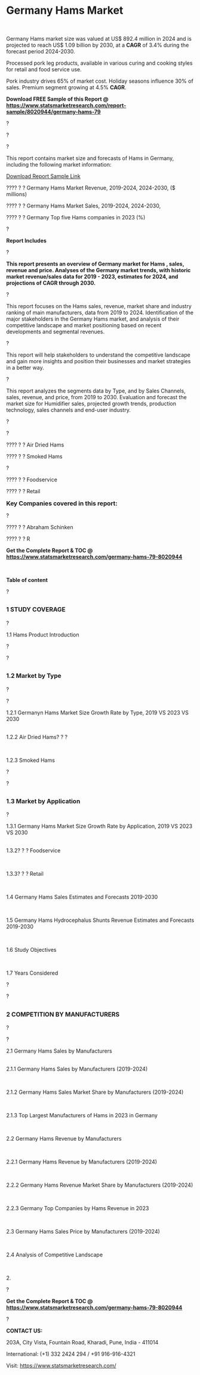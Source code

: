 <h1>Germany Hams Market</h1><br/><p>Germany Hams market size was valued at US$ 892.4 million in 2024 and is projected to reach US$ 1.09 billion by 2030, at a <strong>CAGR</strong> of 3.4% during the forecast period 2024-2030.</p>
 
 
 
 <p>Processed pork leg products, available in various curing and cooking styles for retail and food service use.</p>
 
 
 
 <p>Pork industry drives 65% of market cost. Holiday seasons influence 30% of sales. Premium segment growing at 4.5% <strong>CAGR</strong>.</p>
 
 
 
 <div><b>Download FREE Sample of this Report @ <a href="https://www.statsmarketresearch.com/download-free-sample/8020944/germany-hams-79">https://www.statsmarketresearch.com/report-sample/8020944/germany-hams-79</a></b></div>
 
 
 
 <p>? </p>
 
 
 
 <p>? </p>
 
 
 
 <p>? </p>
 
 
 
 <p>This report contains market size and forecasts of Hams in Germany, including the following market information:</p>
 
 
 
 <p><a href="https://www.statsmarketresearch.com/download-free-sample/8020944/germany-hams-79">Download Report Sample Link</a></p>
 
 
 
 <p>???? ? ? Germany Hams Market Revenue, 2019-2024, 2024-2030, ($ millions)</p>
 
 
 
 <p>???? ? ? Germany Hams Market Sales, 2019-2024, 2024-2030,</p>
 
 
 
 <p>???? ? ? Germany Top five Hams companies in 2023 (%)</p>
 
 
 
 <p>? </p>
 
 
 
 <p><strong>Report Includes</strong></p>
 
 
 
 <p>? </p>
 
 
 
 <p><strong>This report presents an overview of Germany market for Hams , sales, revenue and price. Analyses of the Germany market trends, with historic market revenue/sales data for 2019 - 2023, estimates for 2024, and projections of <strong>CAGR</strong> through 2030.</strong></p>
 
 
 
 <p>? </p>
 
 
 
 <p>This report focuses on the Hams sales, revenue, market share and industry ranking of main manufacturers, data from 2019 to 2024. Identification of the major stakeholders in the Germany Hams market, and analysis of their competitive landscape and market positioning based on recent developments and segmental revenues.</p>
 
 
 
 <p>? </p>
 
 
 
 <p>This report will help stakeholders to understand the competitive landscape and gain more insights and position their businesses and market strategies in a better way.</p>
 
 
 
 <p>? </p>
 
 
 
 <p>This report analyzes the segments data by Type, and by Sales Channels, sales, revenue, and price, from 2019 to 2030. Evaluation and forecast the market size for Humidifier sales, projected growth trends, production technology, sales channels and end-user industry.</p>
 
 
 
 <p>? </p>
 
 
 
 <p>? </p>
 
 
 
 <p>???? ? ? Air Dried Hams</p>
 
 
 
 <p>???? ? ? Smoked Hams</p>
 
 
 
 <p>? </p>
 
 
 
 <p>???? ? ? Foodservice</p>
 
 
 
 <p>???? ? ? Retail</p>
 
 
 
 <p><span style="font-size:16px"><strong>Key Companies covered in this report:</strong></span></p>
 
 
 
 <p>? </p>
 
 
 
 <p>???? ? ? Abraham Schinken</p>
 
 
 
 <p>???? ? ? R</p>
 
 
 
 <div><b>Get the Complete Report & TOC @ <a href="https://www.statsmarketresearch.com/germany-hams-79-8020944">https://www.statsmarketresearch.com/germany-hams-79-8020944</a></b></div>
 
 
 
 <p><br />
 
 <b>Table of content</b></p>
 
 
 
 <p>? </p>
 
 
 
 <h2><span style="font-size:16px"><strong>1 STUDY COVERAGE</strong></span></h2>
 
 
 
 <p>? </p>
 
 
 
 <p>1.1 Hams Product Introduction</p>
 
 
 
 <p>? </p>
 
 
 
 <p>? </p>
 
 
 
 <h2><span style="font-size:16px"><strong>1.2 Market by Type</strong></span></h2>
 
 
 
 <p>? </p>
 
 
 
 <p>? </p>
 
 
 
 <p>1.2.1 Germanyn Hams Market Size Growth Rate by Type, 2019 VS 2023 VS 2030<br />
 
 <br />
 
 1.2.2 Air Dried Hams? ? ? <br />
 
 <br />
 
 1.2.3 Smoked Hams<br />
 
 ? </p>
 
 
 
 <p>? </p>
 
 
 
 <h2><span style="font-size:16px"><strong>1.3 Market by Application</strong></span></h2>
 
 
 
 <p>? </p>
 
 
 
 <p>1.3.1 Germany Hams Market Size Growth Rate by Application, 2019 VS 2023 VS 2030<br />
 
 <br />
 
 1.3.2? ? ? Foodservice<br />
 
 <br />
 
 1.3.3? ? ? Retail<br />
 
 <br />
 
 1.4 Germany Hams Sales Estimates and Forecasts 2019-2030<br />
 
 <br />
 
 1.5 Germany Hams Hydrocephalus Shunts Revenue Estimates and Forecasts 2019-2030<br />
 
 <br />
 
 1.6 Study Objectives<br />
 
 <br />
 
 1.7 Years Considered</p>
 
 
 
 <p>? </p>
 
 
 
 <p>? </p>
 
 
 
 <h2><span style="font-size:16px"><strong>2 COMPETITION BY MANUFACTURERS</strong></span></h2>
 
 
 
 <p>? </p>
 
 
 
 <p>? </p>
 
 
 
 <p>2.1 Germany Hams Sales by Manufacturers<br />
 
 <br />
 
 2.1.1 Germany Hams Sales by Manufacturers (2019-2024)<br />
 
 <br />
 
 2.1.2 Germany Hams Sales Market Share by Manufacturers (2019-2024)<br />
 
 <br />
 
 2.1.3 Top Largest Manufacturers of Hams in 2023 in Germany<br />
 
 <br />
 
 2.2 Germany Hams Revenue by Manufacturers<br />
 
 <br />
 
 2.2.1 Germany Hams Revenue by Manufacturers (2019-2024)<br />
 
 <br />
 
 2.2.2 Germany Hams Revenue Market Share by Manufacturers (2019-2024)<br />
 
 <br />
 
 2.2.3 Germany Top Companies by Hams Revenue in 2023<br />
 
 <br />
 
 2.3 Germany Hams Sales Price by Manufacturers (2019-2024)<br />
 
 <br />
 
 2.4 Analysis of Competitive Landscape<br />
 
 <br />
 
 2.</p>
 
 
 
 <p>? </p>
 
 
 
 <div><b>Get the Complete Report & TOC @ <a href="https://www.statsmarketresearch.com/germany-hams-79-8020944">https://www.statsmarketresearch.com/germany-hams-79-8020944</a></b></div>
 
 
 
 <p>? </p>
 
 
 
 <p><b>CONTACT US:</b><br />
 
 203A, City Vista, Fountain Road, Kharadi, Pune, India - 411014<br />
 
 International: (+1) 332 2424 294 / +91 916-916-4321<br />
 
 Visit: <a href="https://www.statsmarketresearch.com/">https://www.statsmarketresearch.com/</a></p>